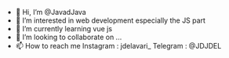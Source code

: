 - 👋 Hi, I’m @JavadJava
- 👀 I’m interested in web development especially the JS part
- 🌱 I’m currently learning vue js
- 💞️ I’m looking to collaborate on ...
- 📫 How to reach me 
     Instagram : jdelavari_
     Telegram  : @JDJDEL
<!---
JavadJava/JavadJava is a ✨ special ✨ repository because its `README.md` (this file) appears on your GitHub profile.
You can click the Preview link to take a look at your changes.
--->
